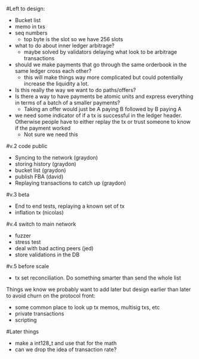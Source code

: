 #Left to design:
- Bucket list
- memo in txs
- seq numbers 
	- top byte is the slot so we have 256 slots 
- what to do about inner ledger arbitrage?
	- maybe solved by validators delaying what look to be arbitrage transactions
- should we make payments that go through the same orderbook in the same ledger cross each other?
	- this will make things way more complicated but could potentially increase the liquidity a lot.
- Is this really the way we want to do paths/offers?
- Is there a way to have payments be atomic units and express everything in terms of a batch of a smaller payments?
	- Taking an offer would just be A paying B followed by B paying A
- we need some indicator of if a tx is successful in the ledger header. Otherwise people have to either replay the tx or trust someone to know if the payment worked
	- Not sure we need this


#v.2 code public
- Syncing to the network (graydon)
- storing history (graydon)
- bucket list (graydon)
- publish FBA (david)
- Replaying transactions to catch up (graydon)
  
#v.3 beta
- End to end tests, replaying a known set of tx 
- inflation tx (nicolas)

#v.4 switch to main network
- fuzzer
- stress test
- deal with bad acting peers (jed)
- store validations in the DB

#v.5 before scale
- tx set reconciliation. Do something smarter than send the whole list


Things we know we probably want to add later but design earlier than later
to avoid churn on the protocol front:
- some common place to look up tx memos, multisig txs, etc
- private transactions
- scripting


#Later things
- make a int128_t and use that for the math 
- can we drop the idea of transaction rate?




